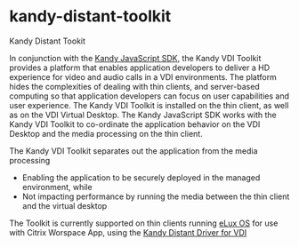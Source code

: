 # kandy-distant-toolkit
Kandy Distant Tookit

In conjunction with the [Kandy JavaScript SDK](https://github.com/Kandy-IO), the Kandy VDI Toolkit provides a platform that enables application developers to deliver a HD experience for video and audio calls in a VDI environments. The platform hides the complexities of dealing with thin clients, and server-based computing so that application developers can focus on user capabilities and user experience.
The Kandy VDI Toolkit is installed on the thin client, as well as on the VDI Virtual Desktop. The Kandy JavaScript SDK works with the Kandy VDI Toolkit to co-ordinate the application behavior on the VDI Desktop and the media processing on the thin client.

The Kandy VDI Toolkit separates out the application from the media processing
- Enabling the application to be securely deployed in the managed environment, while
- Not impacting performance by running the media between the thin client and the virtual desktop

The Toolkit is currently supported on thin clients running [eLux OS](https://www.unicon-software.com/products/elux/) for use with Citrix Worspace App, using the [Kandy Distant Driver for VDI](https://github.com/Kandy-IO/kandy-distant-vdi)
